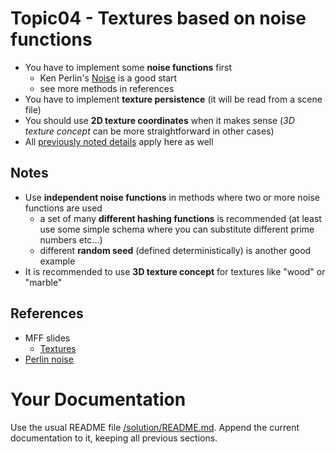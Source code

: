 # Topic04 - Textures based on noise functions
* You have to implement some **noise functions** first
  * Ken Perlin's [Noise](https://en.wikipedia.org/wiki/Perlin_noise) is a good start
  * see more methods in references
* You have to implement **texture persistence** (it will be read from a scene file)
* You should use **2D texture coordinates** when it makes sense
  (*3D texture concept* can be more straightforward in other cases)
* All [previously noted details](../t03-Textures/README.md) apply here as well

## Notes
* Use **independent noise functions** in methods where two or more noise functions
  are used
  * a set of many **different hashing functions** is recommended (at least use some
    simple schema where you can substitute different prime numbers etc...)
  * different **random seed** (defined deterministically) is another good example
* It is recommended to use **3D texture concept** for textures like "wood" or
  "marble"

## References
* MFF slides
  * [Textures](https://cgg.mff.cuni.cz/~pepca/lectures/pdf/prg-12-textures.pdf)
* [Perlin noise](https://en.wikipedia.org/wiki/Perlin_noise)

# Your Documentation
Use the usual README file [/solution/README.md](../solution/README.md).
Append the current documentation to it, keeping all previous sections.
